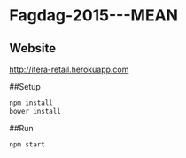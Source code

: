 # Fagdag-2015---MEAN

## Website
http://itera-retail.herokuapp.com 

##Setup

```bash
npm install
bower install
```

##Run

```bash
npm start
```
